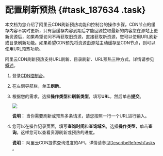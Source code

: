 # 配置刷新预热 {#task_187634 .task}

本文档为您介绍了阿里云CDN刷新预热功能和控制台的操作步骤。CDN节点的缓存内容不实时更新，只有当缓存内容到期后才能回源拉取最新的内容您在源站上更新资源后，如果希望访问不再获取旧资源，直接获取新资源，您可以使用URL刷新或目录刷新功能。如果希望CDN预先将资源由源站主动缓存至CDN节点，则可以使用URL预热功能。

阿里云CDN刷新预热支持URL刷新、目录刷新、URL预热三种方式，详情请参见[概述](intl.zh-CN/.md#)。

1.  登录[CDN控制台](https://cdnnext.console.aliyun.com/overview)。
2.  在左侧导航栏，单击**刷新**。
3.  根据您的需求，选择**操作类型**和**刷新类型**，填写**URL**，然后单击**提交**。 

    ![](http://static-aliyun-doc.oss-cn-hangzhou.aliyuncs.com/assets/img/5168/15597886683428_zh-CN.png)

    **说明：** 当你需要刷新或预热多条请求，请您按照一行一个URL进行输入。

4.  您可以在操作记录页面，填写**查询时间**和**查询域名**，选择**操作类型**，单击**查询**。这样您可以查看资源刷新或预热的进度。 

    **说明：** 阿里云CDN提供查询进度的API，详情请参见[DescribeRefreshTasks](../../../../intl.zh-CN/旧版API参考/刷新预热接口/DescribeRefreshTasks.md#) 。


